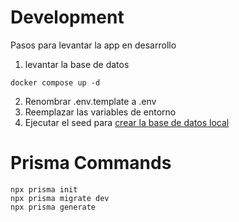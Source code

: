 # Development
Pasos para levantar la app en desarrollo

1. levantar la base de datos
```
docker compose up -d
```
2. Renombrar .env.template a .env
3. Reemplazar las variables de entorno
4. Ejecutar el seed para [crear la base de datos local](localhost:3000/api/seed)

# Prisma Commands

```
npx prisma init
npx prisma migrate dev
npx prisma generate
```